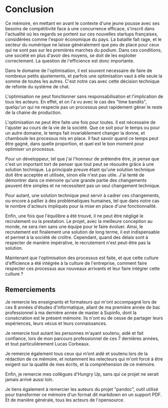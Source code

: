 
Conclusion
==========

Ce mémoire, en mettant en avant le contexte d'une jeune pousse avec ses besoins de compétitivité face à une concurrence efficace, s'inscrit dans l'actualité où les regards se portent sur ces nouvelles startups françaises, considérées comme l'espoir économique du pays. La bataille fait rage, et le secteur du numérique ne laisse généralement que peu de place pour ceux qui ne sont pas sur les premières marches du podium. Dans ces conditions, une société en plus d'avoir des moyens, se doit de les exploiter correctement. La question de l'efficience est donc importante.

Dans le domaine de l'optimisation, il est souvent nécessaire de faire de nombreux petits ajustements, et parfois une optimisation vaut à elle seule la somme de toutes les autres. C'est notre cas avec cette décision technique de refonte du système de chat.

L'optimisation ne peut fonctionner sans responsabilisation et l'implication de tous les acteurs. En effet, et on l'a vu avec le cas des "time bandits", quelqu'un qui ne respecte pas un processus peut rapidement gêner le reste de la chaine de production.

L'optimisation ne peut être faite une fois pour toutes. Il est nécessaire de l'ajuster au cours de la vie de la société. Que ce soit pour le temps ou pour un autre domaine, le temps fait invariablement changer la donne, et chamboule les processus mis en place. Il faut savoir quand ce temps peut être gagné, dans quelle proportion, et quel est le bon moment pour optimiser un processus.

Pour un développeur, tel que j'ai l'honneur de prétendre être, je pense que c'est un important tort de penser que tout peut se résoudre grâce à une solution technique. La principale preuve étant qu'une solution technique doit être acceptée et utilisée, sinon elle n'est pas utile. J'ai tenté de démontrer dans ce mémoire qu'une grande partie des changements peuvent être simples et ne nécessitent pas un seul changement technique.

Pour autant, une solution technique peut servir à cadrer ces changements, ou encore à pallier à des problématiques humaines, tel que dans notre cas le nombre d'acteurs impliqués pour la mise en place d'une fonctionnalité. 

Enfin, une fois que l'équilibre a été trouvé, il ne peut être négligé le recrutement ou la prestation. Le projet, avec la meilleure conception au monde, ne sera rien sans une équipe pour le faire évoluer. Ainsi, le recrutement est finalement une solution de long terme, il est indispensable et permet à la société de croître. Cependant, quand des délais sont à respecter de manière impérative, le recrutement n'est peut-être pas la solution.

Maintenant que l'optimisation des processus est faite, et que cette culture d'efficience a été intégrée à la culture de l'entreprise, comment faire respecter ces processus aux nouveaux arrivants et leur faire intégrer cette culture ?

## Remerciements

Je remercie les enseignants et formateurs qui m'ont
accompagné lors de ces 8 années d'études d'informatique, allant de ma 
première année de bac professionnel à ma dernière année de master à 
Supinfo, dont la consécration est le présent mémoire. Ils n'ont eu de 
cesse de partager leurs expériences, leurs vécus et leurs connaissances.

Je remercie tout autant les personnes m'ayant soutenu, aidé et fait 
confiance, lors de mon parcours professionnel de ces 7 dernières années,
et tout particulièrement Lucas Corbeaux.

Je remercie également tous ceux qui m’ont aidé et soutenu lors 
de la rédaction de ce mémoire, et notamment les relecteurs qui m'ont 
forcé à être exigent sur la qualité de mes écrits, et la compréhension de ce
mémoire.

Enfin, je remercie mes collègues d'Hungry Up, sans qui ce projet ne 
serait jamais arrivé aussi loin.

Je tiens également à remercier les auteurs du projet "pandoc", outil
utilisé pour transformer ce mémoire d'un format dit markdown en un
support PDF. Et de manière générale, tous les acteurs de l'opensource.
